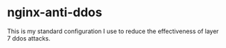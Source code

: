 # nginx-anti-ddos
This is my standard configuration I use to reduce the effectiveness of layer 7 ddos attacks.
